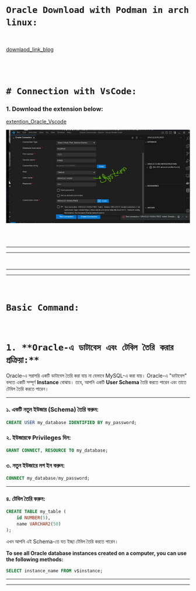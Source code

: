 <br>

# `Oracle Download with Podman in arch linux: `

<br>


[downlaod_link_blog](https://sharafat.is-a.dev/notes/oracle-db/)


<br>
<br>

# `# Connection with VsCode: `

### 1. Download the extension below: 

[extention_Oracle_Vscode](https://marketplace.visualstudio.com/items?itemName=Oracle.sql-developer)

![image](img/image01.png)

<br>
<br>

---
---

<br>

---
---

<br>

# `Basic Command:`

<br>

# `1. **Oracle-এ ডাটাবেস এবং টেবিল তৈরি করার প্রক্রিয়া:**`  

Oracle-এ সরাসরি একটি ডাটাবেস তৈরি করা যায় না যেভাবে MySQL-এ করা যায়। Oracle-এ "ডাটাবেস" বলতে একটি সম্পূর্ণ **Instance** বোঝায়। তবে, আপনি একটি **User Schema** তৈরি করতে পারেন এবং তাতে টেবিল তৈরি করতে পারেন।  

---

### **১. একটি নতুন ইউজার (Schema) তৈরি করুন:**
```sql
CREATE USER my_database IDENTIFIED BY my_password;
```

### **২. ইউজারকে Privileges দিন:**
```sql
GRANT CONNECT, RESOURCE TO my_database;
```

### **৩. নতুন ইউজারে লগ ইন করুন:**
```sql
CONNECT my_database/my_password;
```

---

### **৪. টেবিল তৈরি করুন:**
```sql
CREATE TABLE my_table (
    id NUMBER(5),
    name VARCHAR2(50)
);
```

এখন আপনি এই Schema-তে যত ইচ্ছা টেবিল তৈরি করতে পারেন। 


**To see all Oracle database instances created on a computer, you can use the following methods:**

```sql
SELECT instance_name FROM v$instance;
```

---
---

<br>


